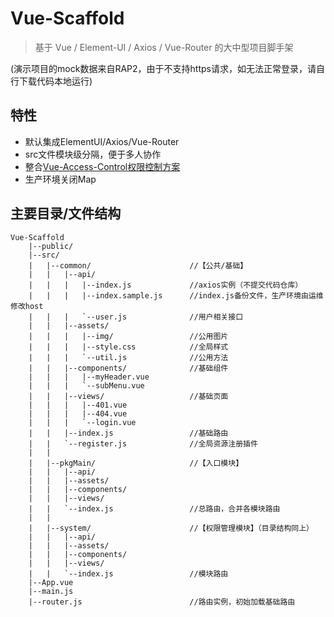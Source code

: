 
# Vue-Scaffold

> 基于 Vue / Element-UI / Axios / Vue-Router 的大中型项目脚手架

(演示项目的mock数据来自RAP2，由于不支持https请求，如无法正常登录，请自行下载代码本地运行)

## 特性

- 默认集成ElementUI/Axios/Vue-Router
- src文件模块级分隔，便于多人协作
- 整合[Vue-Access-Control权限控制方案](https://github.com/tower1229/Vue-Access-Control)
- 生产环境关闭Map

## 主要目录/文件结构

```
Vue-Scaffold
    |--public/
    |--src/
    |   |--common/                      //【公共/基础】
    |   |   |--api/
    |   |   |   |--index.js             //axios实例（不提交代码仓库）
    |   |   |   |--index.sample.js      //index.js备份文件，生产环境由运维修改host
    |   |   |   `--user.js              //用户相关接口
    |   |   |--assets/
    |   |   |   |--img/                 //公用图片
    |   |   |   |--style.css            //全局样式
    |   |   |   `--util.js              //公用方法
    |   |   |--components/              //基础组件
    |   |   |   |--myHeader.vue
    |   |   |   `--subMenu.vue
    |   |   |--views/                   //基础页面
    |   |   |   |--401.vue
    |   |   |   |--404.vue
    |   |   |   `--login.vue
    |   |   |--index.js                 //基础路由
    |   |   `--register.js              //全局资源注册插件
    |   |
    |   |--pkgMain/                     //【入口模块】
    |   |   |--api/
    |   |   |--assets/
    |   |   |--components/
    |   |   |--views/
    |   |   `--index.js                 //总路由，合并各模块路由
    |   |
    |   |--system/                      //【权限管理模块】（目录结构同上）
    |   |   |--api/
    |   |   |--assets/
    |   |   |--components/
    |   |   |--views/
    |   |   `--index.js                 //模块路由
    |--App.vue
    |--main.js
    |--router.js                        //路由实例，初始加载基础路由

```
